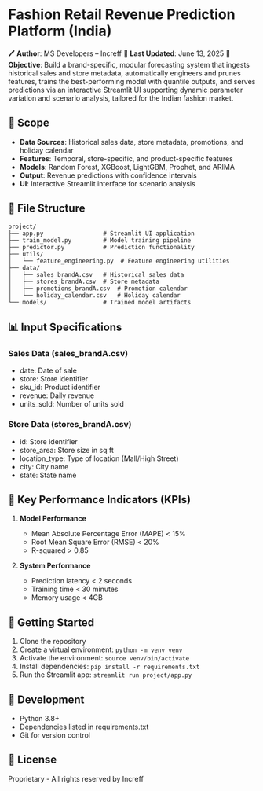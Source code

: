 # Fashion Retail Revenue Prediction Platform (India)
🖊️ **Author**: MS Developers – Increff
📅 **Last Updated**: June 13, 2025
📌 **Objective**: Build a brand-specific, modular forecasting system that ingests historical sales and store metadata, automatically engineers and prunes features, trains the best-performing model with quantile outputs, and serves predictions via an interactive Streamlit UI supporting dynamic parameter variation and scenario analysis, tailored for the Indian fashion market.

## 🎯 Scope
- **Data Sources**: Historical sales data, store metadata, promotions, and holiday calendar
- **Features**: Temporal, store-specific, and product-specific features
- **Models**: Random Forest, XGBoost, LightGBM, Prophet, and ARIMA
- **Output**: Revenue predictions with confidence intervals
- **UI**: Interactive Streamlit interface for scenario analysis

## 📁 File Structure
```
project/
├── app.py                 # Streamlit UI application
├── train_model.py         # Model training pipeline
├── predictor.py           # Prediction functionality
├── utils/
│   └── feature_engineering.py  # Feature engineering utilities
├── data/
│   ├── sales_brandA.csv   # Historical sales data
│   ├── stores_brandA.csv  # Store metadata
│   ├── promotions_brandA.csv  # Promotion calendar
│   └── holiday_calendar.csv   # Holiday calendar
└── models/                # Trained model artifacts
```

## 📊 Input Specifications
### Sales Data (sales_brandA.csv)
- date: Date of sale
- store: Store identifier
- sku_id: Product identifier
- revenue: Daily revenue
- units_sold: Number of units sold

### Store Data (stores_brandA.csv)
- id: Store identifier
- store_area: Store size in sq ft
- location_type: Type of location (Mall/High Street)
- city: City name
- state: State name

## 🎯 Key Performance Indicators (KPIs)
1. **Model Performance**
   - Mean Absolute Percentage Error (MAPE) < 15%
   - Root Mean Square Error (RMSE) < 20%
   - R-squared > 0.85

2. **System Performance**
   - Prediction latency < 2 seconds
   - Training time < 30 minutes
   - Memory usage < 4GB

## 🚀 Getting Started
1. Clone the repository
2. Create a virtual environment: `python -m venv venv`
3. Activate the environment: `source venv/bin/activate`
4. Install dependencies: `pip install -r requirements.txt`
5. Run the Streamlit app: `streamlit run project/app.py`

## 🔧 Development
- Python 3.8+
- Dependencies listed in requirements.txt
- Git for version control

## 📝 License
Proprietary - All rights reserved by Increff
